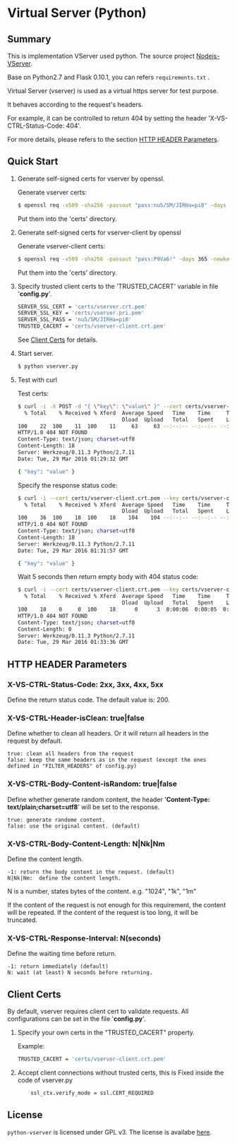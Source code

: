 # Virtual Server (Python)

## Summary

This is implementation VServer used python. The source project [Nodejs-VServer](https://github.com/alphatan/nodejs-vserver).

Base on Python2.7 and Flask 0.10.1, you can refers ```requirements.txt``` .

Virtual Server (vserver) is used as a virtual https server for test
purpose.

It behaves according to the request's headers.

For example, it can be controlled to return 404 by setting the header
'X-VS-CTRL-Status-Code: 404'.

For more details, please refers to the section [HTTP HEADER Parameters](#http-header-parameters).

## Quick Start

1. Generate self-signed certs for vserver by openssl.

	Generate vserver certs:

	```bash
	$ openssl req -x509 -sha256 -passout "pass:nu5/SM/JIRHa=pi8" -days 365 -newkey rsa:2048 -keyout vserver.pri.pem -out vserver.crt.pem
	```

	Put them into the 'certs' directory.

2. Generate self-signed certs for vserver-client by openssl

	Generate vserver-client certs:

	```bash
	$ openssl req -x509 -sha256 -passout "pass:P9Va6!" -days 365 -newkey rsa:2048 -keyout vserver-client.pri.pem -out vserver-client.crt.pem
	```

	Put them into the 'certs' directory.


3. Specify trusted client certs to the 'TRUSTED_CACERT' variable in file '**config.py**'.

	```bash
	SERVER_SSL_CERT = 'certs/vserver.crt.pem'
	SERVER_SSL_KEY = 'certs/vserver.pri.pem'
	SERVER_SSL_PASS = 'nu5/SM/JIRHa=pi8'
	TRUSTED_CACERT = 'certs/vserver-client.crt.pem'
	```

	See [Client Certs](#client-certs) for details.

4. Start server.

	```bash
	$ python vserver.py
	```

5. Test with curl

	Test certs:

	```bash
	$ curl -i -X POST -d "{ \"key\": \"value\" }" --cert certs/vserver-client.crt.pem  --key certs/vserver-client.pri.pem --pass P9Va6! --cacert certs/vserver.crt.pem  -H "X-VS-CTRL-STATUS-CODE: 404" -H "CONTENT-TYPE: text/json; charset=utf8" --insecure https://127.0.0.1:8443
	  % Total    % Received % Xferd  Average Speed   Time    Time     Time  Current
	                                 Dload  Upload   Total   Spent    Left  Speed
	100    22  100    11  100    11     63     63 --:--:-- --:--:-- --:--:--    63
	HTTP/1.0 404 NOT FOUND
	Content-Type: text/json; charset=utf8
	Content-Length: 18
	Server: Werkzeug/0.11.3 Python/2.7.11
	Date: Tue, 29 Mar 2016 01:29:32 GMT

	{ "key": "value" }
	```

	Specify the response status code:

	```bash
	$ curl -i --cert certs/vserver-client.crt.pem --key certs/vserver-client.pri.pem --pass P9Va6! --cacert certs/vserver.crt.pem --insecure -H "x-vs-ctrl-status-code: 404" -H "Content-Type: text/json; charset=utf8" -d "{ \"key\": \"value\" }" -X POST https://127.0.0.1:8443
	  % Total    % Received % Xferd  Average Speed   Time    Time     Time  Current
	                                 Dload  Upload   Total   Spent    Left  Speed
	100    36  100    18  100    18    104    104 --:--:-- --:--:-- --:--:--   104
	HTTP/1.0 404 NOT FOUND
	Content-Type: text/json; charset=utf8
	Content-Length: 18
	Server: Werkzeug/0.11.3 Python/2.7.11
	Date: Tue, 29 Mar 2016 01:31:57 GMT

	{ "key": "value" }

	```

	Wait 5 seconds then return empty body with 404 status code:	
	```bash
	$ curl -i --cert certs/vserver-client.crt.pem --key certs/vserver-client.pri.pem --pass P9Va6! --cacert certs/vserver.crt.pem --insecure -H "x-vs-ctrl-body-content-length: 0" -H "x-vs-ctrl-response-interval: 5" -H "x-vs-ctrl-status-code: 404" -H "Content-Type: text/json; charset=utf8" -d "{ \"key\": \"value\" }" -X POST https://127.0.0.1:8443
	  % Total    % Received % Xferd  Average Speed   Time    Time     Time  Current
	                                 Dload  Upload   Total   Spent    Left  Speed
	100    18    0     0  100    18      0      3  0:00:06  0:00:05  0:00:01     0
	HTTP/1.0 404 NOT FOUND
	Content-Type: text/json; charset=utf8
	Content-Length: 0
	Server: Werkzeug/0.11.3 Python/2.7.11
	Date: Tue, 29 Mar 2016 01:33:36 GMT

	```


## HTTP HEADER Parameters

### X-VS-CTRL-Status-Code: 2xx, 3xx, 4xx, 5xx

Define the return status code. The default value is: 200.

### X-VS-CTRL-Header-isClean: true|false

Define whether to clean all headers. Or it will return
all headers in the request by default.

	true: clean all headers from the request
	false: keep the same headers as in the request (except the ones defined in "FILTER_HEADERS" of config.py)

### X-VS-CTRL-Body-Content-isRandom: true|false

Define whether generate random content, the header '**Content-Type:
text/plain;charset=utf8**' will be set to the response.

	true: generate randome content.
	false: use the original content. (default)

### X-VS-CTRL-Body-Content-Length: N|Nk|Nm

Define the content length.

	-1: return the body content in the request. (default)
	N|Nk|Nm:  define the content length.

N is a number, states bytes of the content. e.g. "1024", "1k", "1m"

If the content of the request is not enough for this requirement, the
content will be repeated. If the content of the request is too long,
it will be truncated.

### X-VS-CTRL-Response-Interval: N(seconds)

Define the waiting time before return.

	-1: return immediately (default)
	N: wait (at least) N seconds before returning.


## Client Certs

By default, vserver requires client cert to validate requests. All configurations can be set in the file '**config.py**'.

1. Specify your own certs in the "TRUSTED_CACERT" property.

	Example:

	```bash
	TRUSTED_CACERT = 'certs/vserver-client.crt.pem'
	```

2. Accept client connections without trusted certs, this is Fixed inside the code of vserver.py

	```bash 
		ssl_ctx.verify_mode = ssl.CERT_REQUIRED
	```

## License

`python-vserver` is licensed under GPL v3. The license is
availabe [here](/LICENSE).

	


